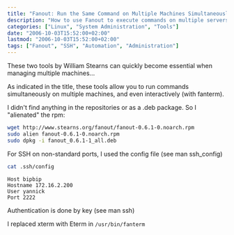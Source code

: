 ```yaml
---
title: "Fanout: Run the Same Command on Multiple Machines Simultaneously"
description: "How to use Fanout to execute commands on multiple servers at the same time"
categories: ["Linux", "System Administration", "Tools"]
date: "2006-10-03T15:52:00+02:00"
lastmod: "2006-10-03T15:52:00+02:00"
tags: ["Fanout", "SSH", "Automation", "Administration"]
---
```


These two tools by William Stearns can quickly become essential when managing multiple machines...

As indicated in the title, these tools allow you to run commands simultaneously on multiple machines, and even interactively (with fanterm).

I didn't find anything in the repositories or as a .deb package. So I "alienated" the rpm:

```bash
wget http://www.stearns.org/fanout/fanout-0.6.1-0.noarch.rpm
sudo alien fanout-0.6.1-0.noarch.rpm
sudo dpkg -i fanout_0.6.1-1_all.deb
```

For SSH on non-standard ports, I used the config file (see man ssh_config)

```bash
cat .ssh/config
```

```
Host bipbip
Hostname 172.16.2.200
User yannick
Port 2222
```

Authentication is done by key (see man ssh)

I replaced xterm with Eterm in `/usr/bin/fanterm`

